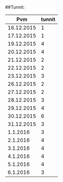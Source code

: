 ##Tunnit:

| Pvm        | tunnit |
|------------|--------|
| 16.12.2015 | 1      |
| 17.12.2015 | 1      |
| 19.12.2015 | 4      |
| 20.12.2015 | 4      |
| 21.12.2015 | 2      |
| 22.12.2015 | 2      |
| 23.12.2015 | 3      |
| 26.12.2015 | 2      |
| 27.12.2015 | 2      |
| 28.12.2015 | 3      |
| 29.12.2015 | 4      |
| 30.12.2015 | 6      |
| 31.12.2015 | 3      |
| 1.1.2016   | 3      |
| 2.1.2016   | 4      |
| 3.1.2016   | 4      |
| 4.1.2016   | 4      |
| 5.1.2016   | 4      |
| 6.1.2016   | 3      |


